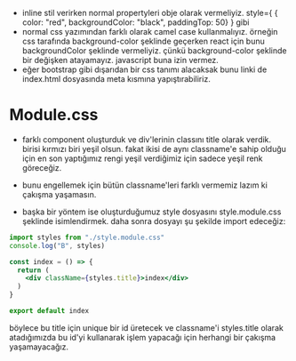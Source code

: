 - inline stil verirken normal propertyleri obje olarak vermeliyiz. style={ { color: "red", backgroundColor: "black", paddingTop: 50} } gibi
- normal css yazımından farklı olarak camel case kullanmalıyız. örneğin css tarafında background-color şeklinde geçerken react için bunu backgroundColor şeklinde vermeliyiz. çünkü background-color şeklinde bir değişken atayamayız. javascript buna izin vermez.
- eğer bootstrap gibi dışarıdan bir css tanımı alacaksak bunu linki de index.html dosyasında meta kısmına yapıştırabiliriz. 

# Module.css

- farklı component oluşturduk ve div'lerinin classını title olarak verdik. birisi kırmızı biri yeşil olsun. fakat ikisi de aynı classname'e sahip olduğu için en son yaptığımız rengi yeşil verdiğimiz için sadece yeşil renk göreceğiz.

- bunu engellemek için bütün classname'leri farklı vermemiz lazım ki çakışma yaşamasın.

- başka bir yöntem ise oluşturduğumuz style dosyasını style.module.css şeklinde isimlendirmek. daha sonra dosyayı şu şekilde import edeceğiz:

```jsx
import styles from "./style.module.css"
console.log("B", styles)

const index = () => {
  return (
    <div className={styles.title}>index</div>
  )
}

export default index
```

böylece bu title için unique bir id üretecek ve classname'i styles.title olarak atadığımızda bu id'yi kullanarak işlem yapacağı için herhangi bir çakışma yaşamayacağız.
